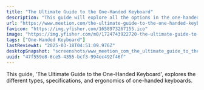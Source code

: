 ```yaml
---
title: "The Ultimate Guide to the One-Handed Keyboard"
description: "This guide will explore all the options in the one-handed keyboard category. We will start with the types of one-handed keyboards, their key specifications, and their ergonomics."
url: "https://www.meetion.com/the-ultimate-guide-to-the-one-handed-keyboard.html"
favicon: "https://img.yfisher.com/1658973267155.ico"
image: "https://img.yfisher.com/m0/1724743922720-the-ultimate-guide-to-the-one-handed-keyboard.jpg"
tags: ["One-Handed Keyboard"]
lastReviewAt: "2025-03-18T04:51:09.976Z"
desktopSnapshot: "screenshots/www_meetion_com_the_ultimate_guide_to_the_one_handed_keyboard_html.png"
uuid: "47f559e8-6ce5-4355-bcf3-994ec492f46f"
---
```

This guide, 'The Ultimate Guide to the One-Handed Keyboard', explores the different types, specifications, and ergonomics of one-handed keyboards.